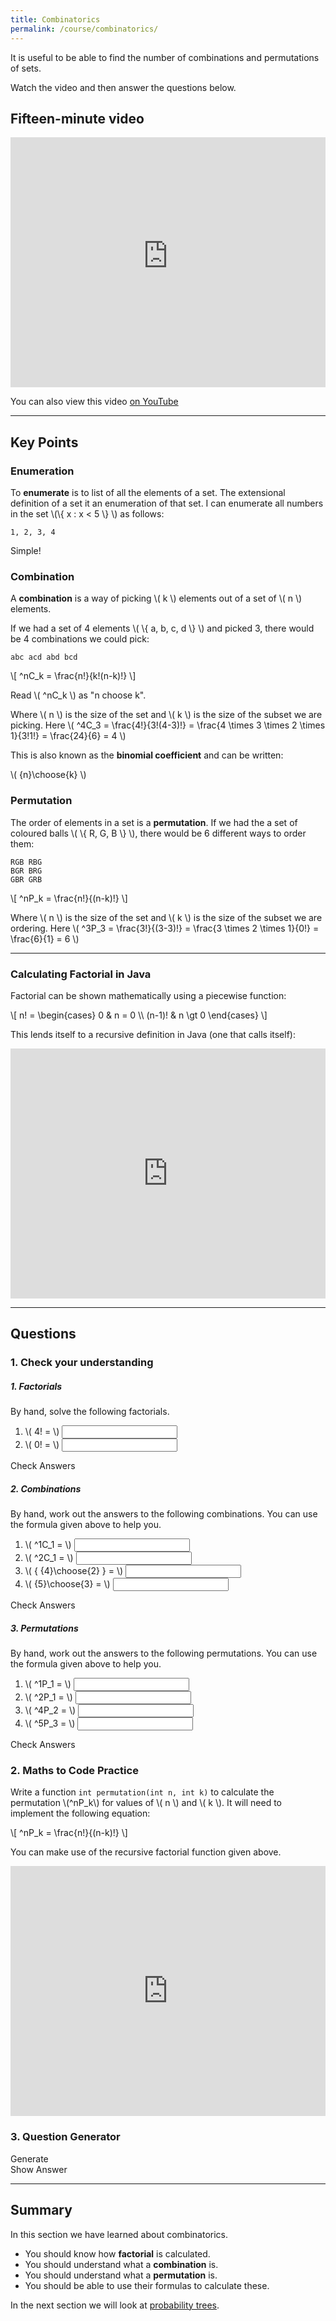 ```yaml
---
title: Combinatorics
permalink: /course/combinatorics/
---
```


It is useful to be able to find the number of combinations and permutations of sets.

Watch the video and then answer the questions below.

## Fifteen-minute video

<iframe width="100%" height="400px" src="https://www.youtube-nocookie.com/embed/ccFCR11poBk" frameborder="0" allow="accelerometer; autoplay; clipboard-write; encrypted-media; gyroscope; picture-in-picture" allowfullscreen></iframe>

You can also view this video [on YouTube](https://youtu.be/ccFCR11poBk)


---

<script src="https://polyfill.io/v3/polyfill.min.js?features=es6"></script>
<script id="MathJax-script" src="https://cdn.jsdelivr.net/npm/mathjax@3/es5/tex-mml-chtml.js"></script>

## Key Points

### Enumeration

To **enumerate** is to list of all the elements of a set. The extensional definition of a set it an enumeration of that set. I can enumerate all numbers in the set \\(\\{ x : x < 5 \\} \\) as follows:

    1, 2, 3, 4

Simple!

### Combination

A **combination** is a way of picking \\( k \\) elements out of a set of \\( n \\) elements.

If we had a set of 4 elements \\( \\{ a, b, c, d \\} \\) and picked 3, there would be 4 combinations we could pick:

    abc acd abd bcd

<p class="math">\[ ^nC_k = \frac{n!}{k!(n-k)!} \]</p>

Read \\( ^nC_k \\) as "n choose k".

Where \\( n \\) is the size of the set and \\( k \\) is the size of the subset we are picking. Here \\( ^4C_3 = \\frac{4!}{3!(4-3)!} = \\frac{4 \\times 3 \\times 2 \\times 1}{3!1!} = \\frac{24}{6} = 4 \\)

This is also known as the **binomial coefficient** and can be written:

<p class="math">\( {n}\choose{k} \)</p>

### Permutation

The order of elements in a set is a **permutation**. If we had the a set of coloured balls \\( \\{ R, G, B \\} \\), there would be 6 different ways to order them:

    RGB RBG
    BGR BRG
    GBR GRB

<p class="math">\[ ^nP_k = \frac{n!}{(n-k)!} \]</p>

Where \\( n \\) is the size of the set and \\( k \\) is the size of the subset we are ordering. Here \\( ^3P_3 = \\frac{3!}{(3-3)!} = \\frac{3 \\times 2 \\times 1}{0!} = \\frac{6}{1} = 6 \\)

---

### Calculating Factorial in Java

Factorial can be shown mathematically using a piecewise function:

<p class="math">\[ n! = \begin{cases} 
      0 & n = 0 \\
      (n-1)! & n \gt 0 
   \end{cases} \]</p>

This lends itself to a recursive definition in Java (one that calls itself):

<iframe height="400px" width="100%" src="https://repl.it/@davidgundry/MathsForCSProbabilityFactorial?lite=true" scrolling="no" frameborder="no" allowtransparency="true" allowfullscreen="true" sandbox="allow-forms allow-pointer-lock allow-popups allow-same-origin allow-scripts allow-modals"></iframe>

---

## Questions

### 1. Check your understanding

<script src="/assets/check.js"></script>

##### 1. Factorials

By hand, solve the following factorials.

1. <label for ="q31">\\( 4! = \\)</label> <input type="text" id="q31" data-answer="24"/> <span id="q31c" style="display:inline-block"></span>
2. <label for ="q32">\\( 0! = \\)</label> <input type="text" id="q32" data-answer="1"/> <span id="q32c" style="display:inline-block"></span>

<a class="btn btn-primary" type="submit" onClick="checkAnswers('q3')">Check Answers</a>

##### 2. Combinations

By hand, work out the answers to the following combinations. You can use the formula given above to help you.

1. <label for ="q11">\\( ^1C_1 = \\)</label> <input type="text" id="q11" data-answer="1"/> <span id="q11c" style="display:inline-block"></span>
2. <label for ="q12">\\( ^2C_1 = \\)</label> <input type="text" id="q12" data-answer="2"/> <span id="q12c" style="display:inline-block"></span>
3. <label for ="q13">\\( { {4}\choose{2} } = \\)</label> <input type="text" id="q13" data-answer="6"/> <span id="q13c" style="display:inline-block"></span>
3. <label for ="q14">\\( {5}\choose{3} = \\)</label> <input type="text" id="q14" data-answer="10"/> <span id="q14c" style="display:inline-block"></span>

<a class="btn btn-primary" type="submit" onClick="checkAnswers('q1')">Check Answers</a>

##### 3. Permutations

By hand, work out the answers to the following permutations. You can use the formula given above to help you.

1. <label for ="q21">\\( ^1P_1 = \\)</label> <input type="text" id="q21" data-answer="1"/> <span id="q21c" style="display:inline-block"></span>
2. <label for ="q22">\\( ^2P_1 = \\)</label> <input type="text" id="q22" data-answer="2"/> <span id="q22c" style="display:inline-block"></span>
3. <label for ="q23">\\( ^4P_2 = \\)</label> <input type="text" id="q23" data-answer="12"/> <span id="q23c" style="display:inline-block"></span>
3. <label for ="q24">\\( ^5P_3 = \\)</label> <input type="text" id="q24" data-answer="60"/> <span id="q24c" style="display:inline-block"></span>

<a class="btn btn-primary" type="submit" onClick="checkAnswers('q2')">Check Answers</a>



### 2. Maths to Code Practice

Write a function `int permutation(int n, int k)` to calculate the permutation \\(^nP_k\\) for values of \\( n \\) and \\( k \\). It will need to implement the following equation:

<p class="math">\[ ^nP_k = \frac{n!}{(n-k)!} \]</p>

You can make use of the recursive factorial function given above.

<iframe height="400px" width="100%" src="https://repl.it/@davidgundry/MathsForCSProbabilityPermutation?lite=true" scrolling="no" frameborder="no" allowtransparency="true" allowfullscreen="true" sandbox="allow-forms allow-pointer-lock allow-popups allow-same-origin allow-scripts allow-modals"></iframe>

### 3. Question Generator

<script src="/assets/proofparty.js"></script>

<div id="target" class="math"></div>
<div id="answer" style="display: none; background-color: yellow;" class="math"></div>
<a class="btn btn-primary" type="submit" onClick="generateCombinatoric('target')">Generate</a>
<br />
<a id="answerbutton" class="btn btn-primary" type="submit" onClick="showAnswer('answer')">Show Answer</a>
<br />


<script>
generateCombinatoric = function(target)
{
    let p = proofparty.combinatoric();
    let str = p.question;
    const node = document.getElementById(target);
    MathJax.typesetClear([node]);
    node.innerHTML = str;
    MathJax.typesetPromise([node]).then(() => {
     // the new content is has been typeset
    });

    document.getElementById("answer").style.display="none";
    document.getElementById("answer").innerHTML = p.answer;
}
generateCombinatoric("target");
showAnswer = function(target)
{
    const node = document.getElementById(target);
    node.style.display='block';
}
</script>

---

## Summary

In this section we have learned about combinatorics.

* You should know how **factorial** is calculated.
* You should understand what a **combination** is.
* You should understand what a **permutation** is.
* You should be able to use their formulas to calculate these.

In the next section we will look at [probability trees](../probability-trees).